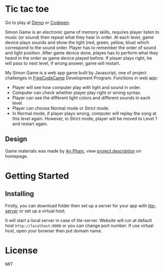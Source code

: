 # Tic tac toe

Go to play at [Demo](http://simongame.hoakusa.com) or [Codepen](https://codepen.io/hoakusa/full/wevVKw/).

Simon Game is an electronic game of memory skills, requires player listen to music (or sound) then repeat what they hear in order. At each level, game device plays sounds and show the light (red, green, yellow, blue) which correspond to the sound order. Player has to remember the order of sound and light position. After game device done, playes has to perform what they heard in the order as game device played before. If player plays right, he will pass to next level, if wrong answer, game will restart.

My Simon Game is a web app game built by Javascript, one of project challenges in [FreeCodeCamp](https://www.freecodecamp.com) Development Program. Functions in web app:
* Player will see how computer play with light and sound in order.
* Computer can check whether player play right or wrong syntax.
* Player can see the different light colors and different sounds in each level.
* Player can choose Normal mode or Strict mode.
* In Normal mode, if player plays wrong, computer will replay the song at this level again. However, in Strict mode, player will be moved to Level 1 and restart again.

## Design

Game materials was made by [An Pham](http://hoakusa.com), view [project description](http://hoakusa.com/works/simon-game) on homepage.

# Getting Started

## Installing

Firstly, you can download folder then set up a server for your app with [lite-server](https://github.com/johnpapa/lite-server) or set up a virtual host.

It will start a local server in case of lite-server. Website will run at default host `http://localhost:8080` or you can change port number. If use virtual host, open your browser then put domain name.

# License

MIT
